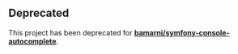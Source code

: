## Deprecated

This project has been deprecated for **[bamarni/symfony-console-autocomplete](https://github.com/bamarni/symfony-console-autocomplete)**.
